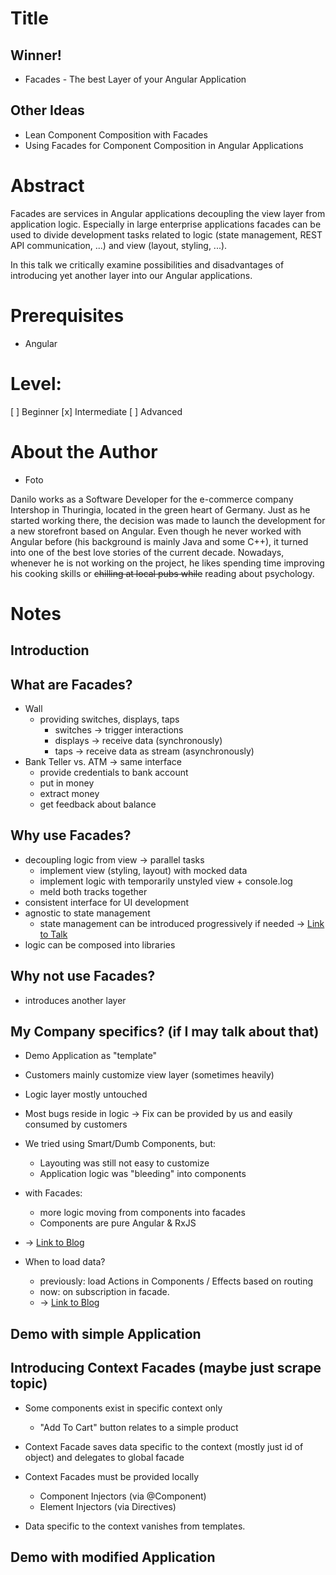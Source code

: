 # Title

## Winner!
- Facades - The best Layer of your Angular Application

## Other Ideas

- Lean Component Composition with Facades
- Using Facades for Component Composition in Angular Applications

# Abstract

Facades are services in Angular applications decoupling the view layer from application logic.
Especially in large enterprise applications facades can be used to divide development tasks related to logic (state management, REST API communication, ...) and view (layout, styling, ...).

In this talk we critically examine possibilities and disadvantages of introducing yet another layer into our Angular applications.

# Prerequisites

- Angular




# Level:

[ ] Beginner
[x] Intermediate
[ ] Advanced

# About the Author
- Foto

Danilo works as a Software Developer for the e-commerce company Intershop in Thuringia, located in the green heart of Germany. Just as he started working there, the decision was made to launch the development for a new storefront based on Angular. Even though he never worked with Angular before (his background is mainly Java and some C++), it turned into one of the best love stories of the current decade. Nowadays, whenever he is not working on the project, he likes spending time improving his cooking skills or ~~chilling at local pubs while~~ reading about psychology.

# Notes

## Introduction

## What are Facades?

- Wall
  - providing switches, displays, taps
    - switches -> trigger interactions
    - displays -> receive data (synchronously)
    - taps -> receive data as stream (asynchronously)
- Bank Teller vs. ATM -> same interface
  - provide credentials to bank account
  - put in money
  - extract money
  - get feedback about balance

## Why use Facades?

- decoupling logic from view -> parallel tasks
  - implement view (styling, layout) with mocked data
  - implement logic with temporarily unstyled view + console.log
  - meld both tracks together
- consistent interface for UI development
- agnostic to state management
  - state management can be introduced progressively if needed -> [Link to Talk](https://www.youtube.com/watch?v=F-1V43rNm2E)
- logic can be composed into libraries

## Why not use Facades?

- introduces another layer

## My Company specifics? (if I may talk about that)

- Demo Application as "template"
- Customers mainly customize view layer (sometimes heavily)
- Logic layer mostly untouched
- Most bugs reside in logic -> Fix can be provided by us and easily consumed by customers
  
- We tried using Smart/Dumb Components, but:
  - Layouting was still not easy to customize
  - Application logic was "bleeding" into components
- with Facades:
  - more logic moving from components into facades
  - Components are pure Angular & RxJS
- -> [Link to Blog](https://medium.com/@dan_abramov/smart-and-dumb-components-7ca2f9a7c7d0)

- When to load data?
  - previously: load Actions in Components / Effects based on routing
  - now: on subscription in facade.
  - -> [Link to Blog](https://dev.to/jonrimmer/where-to-initiate-data-load-in-ngrx-358l#)

## Demo with simple Application

## Introducing Context Facades (maybe just scrape topic)

- Some components exist in specific context only
  - "Add To Cart" button relates to a simple product

- Context Facade saves data specific to the context (mostly just id of object) and delegates to global facade
- Context Facades must be provided locally
  - Component Injectors (via @Component)
  - Element Injectors (via Directives)

- Data specific to the context vanishes from templates.

## Demo with modified Application
